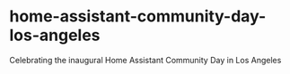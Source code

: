 # home-assistant-community-day-los-angeles
Celebrating the inaugural Home Assistant Community Day in Los Angeles 
